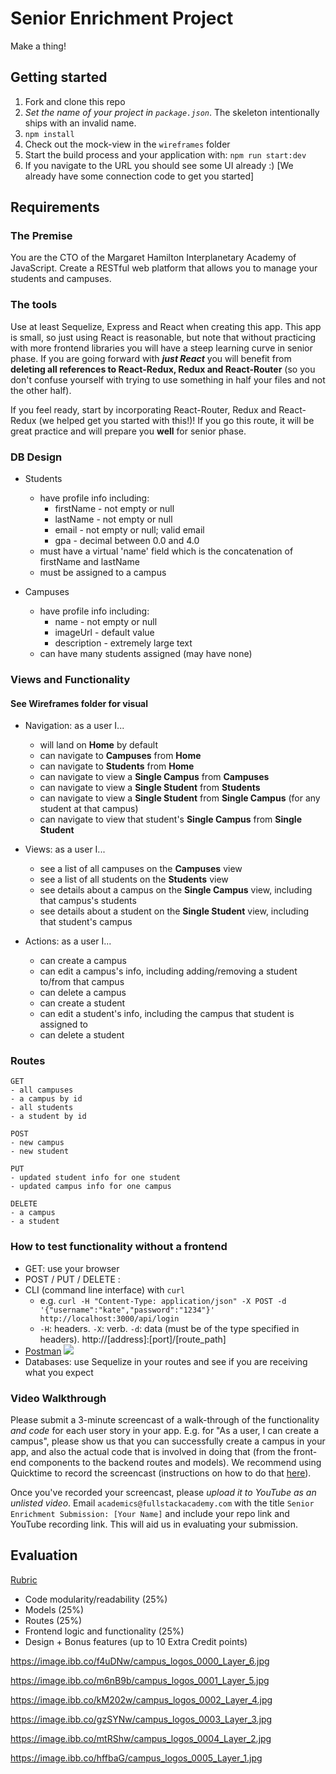 # Senior Enrichment Project

Make a thing!

## Getting started

1. Fork and clone this repo
2. *Set the name of your project in `package.json`*. The skeleton intentionally ships with an invalid name.
3. `npm install`
4. Check out the mock-view in the `wireframes` folder
5. Start the build process and your application with: `npm run start:dev`
6. If you navigate to the URL you should see some UI already :) [We already have some connection code to get you started]

## Requirements

### The Premise

You are the CTO of the Margaret Hamilton Interplanetary Academy of JavaScript. Create a RESTful web platform that allows you to manage your students and campuses.

### The tools

Use at least Sequelize, Express and React when creating this app. This app is small, so just using React is reasonable, but note that without practicing with more frontend libraries you will have a steep learning curve in senior phase. If you are going forward with ***just React*** you will benefit from **deleting all references to React-Redux, Redux and React-Router** (so you don't confuse yourself with trying to use something in half your files and not the other half).

If you feel ready, start by incorporating React-Router, Redux and React-Redux (we helped get you started with this!)! If you go this route, it will be great practice and will prepare you **well** for senior phase.

### DB Design

- Students
  * have profile info including:
    * firstName - not empty or null
    * lastName - not empty or null
    * email - not empty or null; valid email
    * gpa - decimal between 0.0 and 4.0
  * must have a virtual 'name' field which is the concatenation of firstName and lastName
  * must be assigned to a campus

- Campuses
  * have profile info including:
    * name - not empty or null
    * imageUrl - default value
    * description - extremely large text
  * can have many students assigned (may have none)

### Views and Functionality
#### See Wireframes folder for visual

- Navigation: as a user I...
  * will land on **Home** by default
  * can navigate to **Campuses** from **Home**
  * can navigate to **Students** from **Home**
  * can navigate to view a **Single Campus** from **Campuses**
  * can navigate to view a **Single Student** from **Students**
  * can navigate to view a **Single Student** from **Single Campus** (for any student at that campus)
  * can navigate to view that student's **Single Campus** from **Single Student**

- Views: as a user I...
  * see a list of all campuses on the **Campuses** view
  * see a list of all students on the **Students** view
  * see details about a campus on the **Single Campus** view, including that campus's students
  * see details about a student on the **Single Student** view, including that student's campus

- Actions: as a user I...
  * can create a campus
  * can edit a campus's info, including adding/removing a student to/from that campus
  * can delete a campus
  * can create a student
  * can edit a student's info, including the campus that student is assigned to
  * can delete a student

### Routes

```
GET
- all campuses
- a campus by id
- all students
- a student by id
```

```
POST
- new campus
- new student
```

```
PUT
- updated student info for one student
- updated campus info for one campus
```

```
DELETE
- a campus
- a student
```

### How to test functionality without a frontend
- GET: use your browser
- POST / PUT / DELETE :
 - CLI (command line interface) with `curl`
   - e.g. `curl -H "Content-Type: application/json" -X POST -d '{"username":"kate","password":"1234"}' http://localhost:3000/api/login`
   - `-H`: headers. `-X`: verb. `-d`: data (must be of the type specified in headers). http://[address]:[port]/[route_path]
 - [Postman](https://www.getpostman.com/)
   ![](https://www.dropbox.com/s/4fk3b90cd0i1a5y/postman_post.png?raw=true)
- Databases: use Sequelize in your routes and see if you are receiving what you expect

### Video Walkthrough
Please submit a 3-minute screencast of a walk-through of the functionality *and code* for each user story in your app. E.g. for "As a user, I can create a campus", please show us that you can successfully create a campus in your app, and also the actual code that is involved in doing that (from the front-end components to the backend routes and models). We recommend using Quicktime to record the screencast (instructions on how to do that [here](https://support.apple.com/kb/PH5882?locale=en_US&viewlocale=en_US)).

Once you've recorded your screencast, please *upload it to YouTube as an unlisted video*. Email `academics@fullstackacademy.com` with the title `Senior Enrichment Submission: [Your Name]` and include your repo link and YouTube recording link. This will aid us in evaluating your submission.

## Evaluation
[Rubric](https://docs.google.com/document/d/1dphc4c86ZnKSflcabEDe2XWPswWf77SNoof70MY37yI)

- Code modularity/readability (25%)
- Models (25%)
- Routes (25%)
- Frontend logic and functionality (25%)
- Design + Bonus features (up to 10 Extra Credit points)



https://image.ibb.co/f4uDNw/campus_logos_0000_Layer_6.jpg

https://image.ibb.co/m6nB9b/campus_logos_0001_Layer_5.jpg

https://image.ibb.co/kM202w/campus_logos_0002_Layer_4.jpg

https://image.ibb.co/gzSYNw/campus_logos_0003_Layer_3.jpg

https://image.ibb.co/mtRShw/campus_logos_0004_Layer_2.jpg

https://image.ibb.co/hffbaG/campus_logos_0005_Layer_1.jpg

